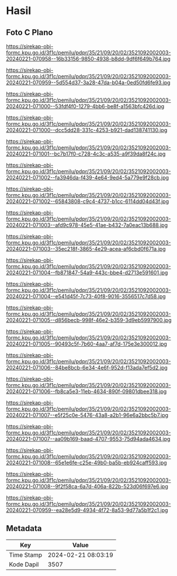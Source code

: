 # Hasil

## Foto C Plano

https://sirekap-obj-formc.kpu.go.id/3f1c/pemilu/pdpr/35/21/09/20/02/3521092002003-20240221-070958--16b33156-9850-4938-b8dd-9df6f649b764.jpg

https://sirekap-obj-formc.kpu.go.id/3f1c/pemilu/pdpr/35/21/09/20/02/3521092002003-20240221-070959--5d554d37-3a28-47da-b04a-0ed50fd6fe93.jpg

https://sirekap-obj-formc.kpu.go.id/3f1c/pemilu/pdpr/35/21/09/20/02/3521092002003-20240221-071000--53fdf4f0-1279-4bb6-be8f-a1563bfc426d.jpg

https://sirekap-obj-formc.kpu.go.id/3f1c/pemilu/pdpr/35/21/09/20/02/3521092002003-20240221-071000--dcc5dd28-331c-4253-b921-dad138741130.jpg

https://sirekap-obj-formc.kpu.go.id/3f1c/pemilu/pdpr/35/21/09/20/02/3521092002003-20240221-071001--bc7b17f0-c728-4c3c-a535-a9f39da8f24c.jpg

https://sirekap-obj-formc.kpu.go.id/3f1c/pemilu/pdpr/35/21/09/20/02/3521092002003-20240221-071002--fa3946da-f439-4e64-9ed4-5a779e9f28cb.jpg

https://sirekap-obj-formc.kpu.go.id/3f1c/pemilu/pdpr/35/21/09/20/02/3521092002003-20240221-071002--65843808-c9c4-4737-b1cc-6114dd04d43f.jpg

https://sirekap-obj-formc.kpu.go.id/3f1c/pemilu/pdpr/35/21/09/20/02/3521092002003-20240221-071003--afd9c978-45e5-41ae-b432-7a0eac13b688.jpg

https://sirekap-obj-formc.kpu.go.id/3f1c/pemilu/pdpr/35/21/09/20/02/3521092002003-20240221-071003--35ec218f-3865-4e29-acea-af6cbd0f671a.jpg

https://sirekap-obj-formc.kpu.go.id/3f1c/pemilu/pdpr/35/21/09/20/02/3521092002003-20240221-071004--fb871847-54a9-443c-bbe4-d2713e591601.jpg

https://sirekap-obj-formc.kpu.go.id/3f1c/pemilu/pdpr/35/21/09/20/02/3521092002003-20240221-071004--e541d45f-7c73-40f8-9016-3556517c7d58.jpg

https://sirekap-obj-formc.kpu.go.id/3f1c/pemilu/pdpr/35/21/09/20/02/3521092002003-20240221-071005--d856becb-998f-46e2-b359-3d9eb5997900.jpg

https://sirekap-obj-formc.kpu.go.id/3f1c/pemilu/pdpr/35/21/09/20/02/3521092002003-20240221-071005--90493c5f-7b60-4aa7-af7d-175e3e300012.jpg

https://sirekap-obj-formc.kpu.go.id/3f1c/pemilu/pdpr/35/21/09/20/02/3521092002003-20240221-071006--84be8bcb-6e34-4e6f-952d-f13ada7ef5d2.jpg

https://sirekap-obj-formc.kpu.go.id/3f1c/pemilu/pdpr/35/21/09/20/02/3521092002003-20240221-071006--fb8ca5e3-11eb-4634-890f-09801dbee318.jpg

https://sirekap-obj-formc.kpu.go.id/3f1c/pemilu/pdpr/35/21/09/20/02/3521092002003-20240221-071007--e5f25c0e-5476-43a8-a2b1-96e6a2bbc5b7.jpg

https://sirekap-obj-formc.kpu.go.id/3f1c/pemilu/pdpr/35/21/09/20/02/3521092002003-20240221-071007--aa09b169-baad-4707-9553-75d94ada4634.jpg

https://sirekap-obj-formc.kpu.go.id/3f1c/pemilu/pdpr/35/21/09/20/02/3521092002003-20240221-071008--65e1e6fe-c25e-49b0-ba5b-eb924caff593.jpg

https://sirekap-obj-formc.kpu.go.id/3f1c/pemilu/pdpr/35/21/09/20/02/3521092002003-20240221-071008--9f2f58ca-6a7d-406a-822b-523d06f697e6.jpg

https://sirekap-obj-formc.kpu.go.id/3f1c/pemilu/pdpr/35/21/09/20/02/3521092002003-20240221-070959--ea28e5d9-4934-4f72-8a53-9d77a5b1f2c1.jpg


## Metadata

| Key        | Value               |
| ---------- | ------------------- |
| Time Stamp | 2024-02-21 08:03:19 |
| Kode Dapil | 3507                |



